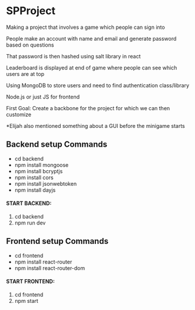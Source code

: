 # SPProject

Making a project that involves a game which people can sign into

People make an account with name and email and generate password based on questions

That password is then hashed using salt library in react

Leaderboard is displayed at end of game where people can see which users are at top

Using MongoDB to store users and need to find authentication class/library

Node.js or just JS for frontend

First Goal: Create a backbone for the project for which we can then customize

*Elijah also mentioned something about a GUI before the minigame starts

## Backend setup Commands
* cd backend
* npm install mongoose
* npm install bcryptjs
* npm install cors
* npm install jsonwebtoken
* npm install dayjs
#### <b>START BACKEND:</b>
1. cd backend
2. npm run dev

## Frontend setup Commands
* cd frontend
* npm install react-router
* npm install react-router-dom
#### <b>START FRONTEND:</b>
1. cd frontend
2. npm start
